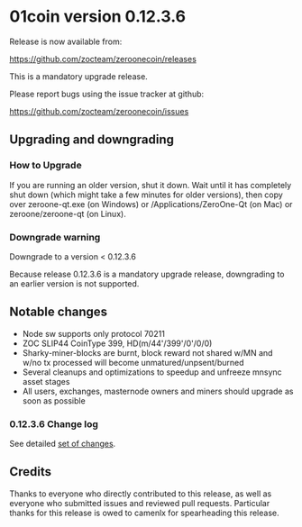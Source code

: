 # 01coin version 0.12.3.6

Release is now available from:

  <https://github.com/zocteam/zeroonecoin/releases>

This is a mandatory upgrade release.

Please report bugs using the issue tracker at github:

  <https://github.com/zocteam/zeroonecoin/issues>


## Upgrading and downgrading

### How to Upgrade

If you are running an older version, shut it down. Wait until it has completely shut down (which might take a few minutes for older versions), then copy over zeroone-qt.exe (on Windows) or /Applications/ZeroOne-Qt (on Mac) or zeroone/zeroone-qt (on Linux).

### Downgrade warning

Downgrade to a version < 0.12.3.6

Because release 0.12.3.6 is a mandatory upgrade release, downgrading to an earlier version is not supported.


## Notable changes

- Node sw supports only protocol 70211
- ZOC SLIP44 CoinType 399, HD(m/44'/399'/0'/0/0)
- Sharky-miner-blocks are burnt, block reward not shared w/MN and w/no tx processed will become unmatured/unpsent/burned
- Several cleanups and optimizations to speedup and unfreeze mnsync asset stages
- All users, exchanges, masternode owners and miners should upgrade as soon as possible


### 0.12.3.6 Change log

See detailed [set of changes](https://github.com/zocteam/zeroonecoin/compare/v0.12.3.5...zocteam:v0.12.3.6).


## Credits

Thanks to everyone who directly contributed to this release, as well as everyone who submitted issues and reviewed pull requests. Particular thanks for this release is owed to camenlx for spearheading this release.
